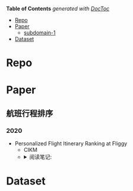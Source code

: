 <!-- START doctoc generated TOC please keep comment here to allow auto update -->
<!-- DON'T EDIT THIS SECTION, INSTEAD RE-RUN doctoc TO UPDATE -->
**Table of Contents**  *generated with [DocToc](https://github.com/thlorenz/doctoc)*

- [Repo](#repo)
- [Paper](#paper)
  - [subdomain-1](#subdomain-1)
- [Dataset](#dataset)

<!-- END doctoc generated TOC please keep comment here to allow auto update -->


# Repo

# Paper

## 航班行程排序

### 2020
- Personalized Flight Itinerary Ranking at Fliggy
  - CIKM  
  - <details>
    <summary>阅读笔记: </summary>
    1. 提出了一个个性化的航班行程预定的rank模型，基于listwise来捕捉特征的上下文信息。对于数值型特征要进行归一化，类别型特征使用embedding空间查找来表示  <br>
    2. 用户偏好表征：特征有历史行为信息、实时用户点击信息和属于相同用户组的组属性信息。使用LEF网络，具体是基于relative position的multi-head transformer，然后基于每层transformer的输出使用dense neural network融合每层的特征。最后将三种类型信息的输出concat。  <br>
    3. 航班行程列表的表示仍然使用LEF网络，将用户表征跟每个行程的表征做注意力计算，损失函数使用交叉熵损失  <br>
    <img src="./assets\PFRN.png" align="middle" />
    </details>


# Dataset
